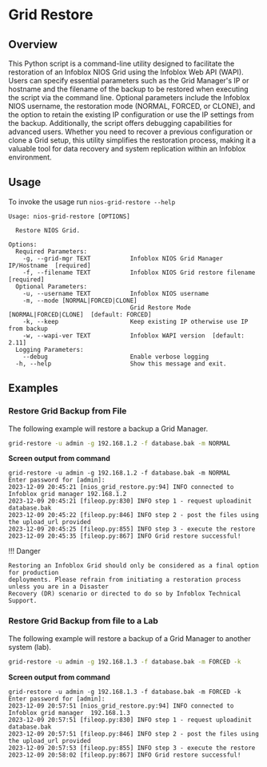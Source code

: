 # Grid Restore

## Overview

This Python script is a command-line utility designed to facilitate the restoration of an Infoblox
NIOS Grid using the Infoblox Web API (WAPI). Users can specify essential parameters such as the Grid 
Manager's IP or hostname and the filename of the backup to be restored when executing the script via 
the command line. Optional parameters include the Infoblox NIOS username, the restoration mode 
(NORMAL, FORCED, or CLONE), and the option to retain the existing IP configuration or use the IP 
settings from the backup. Additionally, the script offers debugging capabilities for advanced users. 
Whether you need to recover a previous configuration or clone a Grid setup, this utility simplifies 
the restoration process, making it a valuable tool for data recovery and system replication within 
an Infoblox environment.

## Usage

To invoke the usage run `nios-grid-restore --help`

```
Usage: nios-grid-restore [OPTIONS]

  Restore NIOS Grid.

Options:
  Required Parameters: 
    -g, --grid-mgr TEXT           Infoblox NIOS Grid Manager IP/Hostname  [required]
    -f, --filename TEXT           Infoblox NIOS Grid restore filename  [required]
  Optional Parameters: 
    -u, --username TEXT           Infoblox NIOS username
    -m, --mode [NORMAL|FORCED|CLONE]
                                  Grid Restore Mode [NORMAL|FORCED|CLONE]  [default: FORCED]
    -k, --keep                    Keep existing IP otherwise use IP from backup
    -w, --wapi-ver TEXT           Infoblox WAPI version  [default: 2.11]
  Logging Parameters: 
    --debug                       Enable verbose logging
  -h, --help                      Show this message and exit.

```

## Examples

### Restore Grid Backup from File

The following example will restore a backup a Grid Manager.

```sh
grid-restore -u admin -g 192.168.1.2 -f database.bak -m NORMAL
```

**Screen output from command**

```text
grid-restore -u admin -g 192.168.1.2 -f database.bak -m NORMAL
Enter password for [admin]: 
2023-12-09 20:45:21 [nios_grid_restore.py:94] INFO connected to Infoblox grid manager 192.168.1.2
2023-12-09 20:45:21 [fileop.py:830] INFO step 1 - request uploadinit database.bak
2023-12-09 20:45:22 [fileop.py:846] INFO step 2 - post the files using the upload_url provided
2023-12-09 20:45:25 [fileop.py:855] INFO step 3 - execute the restore
2023-12-09 20:45:35 [fileop.py:867] INFO Grid restore successful!
```

!!! Danger

    Restoring an Infoblox Grid should only be considered as a final option for production 
    deployments. Please refrain from initiating a restoration process unless you are in a Disaster 
    Recovery (DR) scenario or directed to do so by Infoblox Technical Support.

### Restore Grid Backup from file to a Lab

The following example will restore a backup of a Grid Manager to another system (lab).

```sh
grid-restore -u admin -g 192.168.1.3 -f database.bak -m FORCED -k
```

**Screen output from command**

```text
grid-restore -u admin -g 192.168.1.3 -f database.bak -m FORCED -k
Enter password for [admin]: 
2023-12-09 20:57:51 [nios_grid_restore.py:94] INFO connected to Infoblox grid manager  192.168.1.3
2023-12-09 20:57:51 [fileop.py:830] INFO step 1 - request uploadinit database.bak
2023-12-09 20:57:51 [fileop.py:846] INFO step 2 - post the files using the upload_url provided
2023-12-09 20:57:53 [fileop.py:855] INFO step 3 - execute the restore
2023-12-09 20:58:02 [fileop.py:867] INFO Grid restore successful!
```
